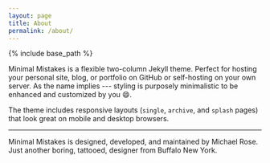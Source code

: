 ```yaml
---
layout: page
title: About
permalink: /about/
---
```



{% include base_path %}

Minimal Mistakes is a flexible two-column Jekyll theme. Perfect for hosting your personal site, blog, or portfolio on GitHub or self-hosting on your own server. As the name implies --- styling is purposely minimalistic to be enhanced and customized by you :smile:.

The theme includes responsive layouts (`single`, `archive`, and `splash` pages) that look great on mobile and desktop browsers.


---

Minimal Mistakes is designed, developed, and maintained by Michael Rose. Just another boring, tattooed, designer from Buffalo New York.
